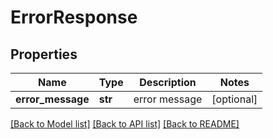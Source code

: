 # ErrorResponse

## Properties
Name | Type | Description | Notes
------------ | ------------- | ------------- | -------------
**error_message** | **str** | error message | [optional] 

[[Back to Model list]](../README.md#documentation-for-models) [[Back to API list]](../README.md#documentation-for-api-endpoints) [[Back to README]](../README.md)


